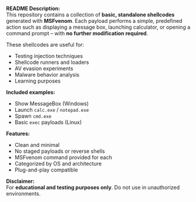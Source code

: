 **README Description:**  
This repository contains a collection of **basic, standalone shellcodes** generated with **MSFvenom**. Each payload performs a simple, predefined action such as displaying a message box, launching calculator, or opening a command prompt – with **no further modification required**.

These shellcodes are useful for:
- Testing injection techniques  
- Shellcode runners and loaders  
- AV evasion experiments  
- Malware behavior analysis  
- Learning purposes

**Included examples:**
- Show MessageBox (Windows)  
- Launch `calc.exe` / `notepad.exe`  
- Spawn `cmd.exe`  
- Basic `exec` payloads (Linux)

**Features:**
- Clean and minimal  
- No staged payloads or reverse shells  
- MSFvenom command provided for each  
- Categorized by OS and architecture  
- Plug-and-play compatible

**Disclaimer:**  
For **educational and testing purposes only**. Do not use in unauthorized environments.

